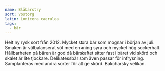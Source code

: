 ```yaml
---
name: Blåbärstry
sort: Vostorg
latin: Lonicera caerulea
tags:
  - bär
---
```


Helt ny rysk sort från 2012. Mycket stora bär som mognar i början av juli. Smaken är välbalanserat söt med en aning syra och mycket hög sockerhalt. Hållbarheten på bären är god då bärskaftet sitter fast i bäret vid skörd och skalet är lite tjockare. Delikatessbär som även passar för infrysning. Samplanteras med andra sorter för att ge skörd. Bakcharsky velikan.
